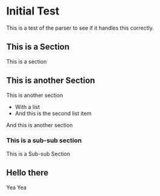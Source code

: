 # Initial Test

This is a test of the parser to see if it handles this correctly.

## This is a Section

This is a section

## This is another Section

This is another section

- With a list
- And this is the second list item

And this is another section

### This is a sub-sub section

This is a Sub-sub Section

## Hello there

Yea Yea

